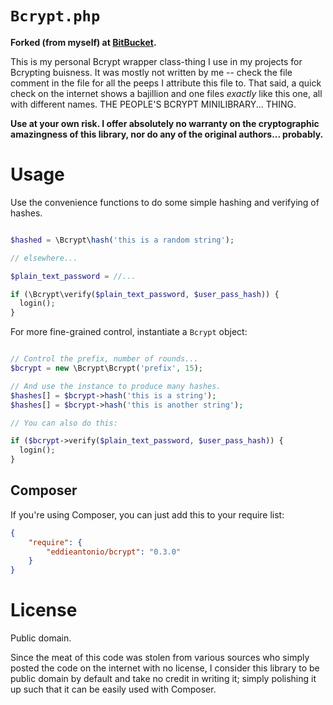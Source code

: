 # `Bcrypt.php`

**Forked (from myself) at [BitBucket][Original Bcrypt.php].**

[Original Bcrypt.php]: https://bitbucket.org/eddieantonio/bcrypt.php

This is my personal Bcrypt wrapper class-thing I use in my projects for
Bcrypting buisness. It was mostly not written by me -- check the file
comment in the file for all the peeps I attribute this file to. That
said, a quick check on the internet shows a bajillion and one files
*exactly* like this one, all with different names. THE PEOPLE'S BCRYPT
MINILIBRARY... THING.

**Use at your own risk. I offer absolutely no warranty on the
cryptographic amazingness of this library, nor do any of the original
authors... probably.**

# Usage

Use the convenience functions to do some simple hashing and verifying
of hashes.

```php

$hashed = \Bcrypt\hash('this is a random string');

// elsewhere...

$plain_text_password = //... 

if (\Bcrypt\verify($plain_text_password, $user_pass_hash)) {
  login();
}
```

For more fine-grained control, instantiate a `Bcrypt` object:

```php

// Control the prefix, number of rounds...
$bcrypt = new \Bcrypt\Bcrypt('prefix', 15);

// And use the instance to produce many hashes.
$hashes[] = $bcrypt->hash('this is a string');
$hashes[] = $bcrypt->hash('this is another string');

// You can also do this:

if ($bcrypt->verify($plain_text_password, $user_pass_hash)) {
  login();
}
```

## Composer

If you're using Composer, you can just add this to your require list:

```json
{
    "require": {
        "eddieantonio/bcrypt": "0.3.0"
    }
}
```

# License

Public domain.

Since the meat of this code was stolen from various sources who simply
posted the code on the internet with no license, I consider this
library to be public domain by default and take no credit in writing
it; simply polishing it up such that it can be easily used with
Composer.

